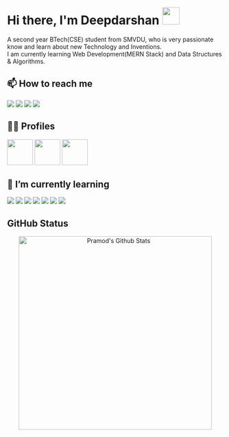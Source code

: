 # Hi there, I'm Deepdarshan <img src="https://raw.githubusercontent.com/MartinHeinz/MartinHeinz/master/wave.gif" width="40px">
A second year BTech(CSE) student from SMVDU, who is very passionate know and learn about new Technology and Inventions.  
I am currently learning Web Development(MERN Stack) and Data Structures & Algorithms.

<!--
**deepdarshan21/deepdarshan21** is a ✨ _special_ ✨ repository because its `README.md` (this file) appears on your GitHub profile.

Here are some ideas to get you started:

- 🔭 I’m currently working on ...
- 🌱 I’m currently learning ...
- 👯 I’m looking to collaborate on ...
- 🤔 I’m looking for help with ...
- 💬 Ask me about ...
- 📫 How to reach me: ...
- 😄 Pronouns: ...
- ⚡ Fun fact: ...
-->
<!--
  - 🌱 I’m currently learning C++, Python, Android
-->
## 📫 How to reach me

<a href="https://twitter.com/deeps_2106"><img src="https://img.icons8.com/fluent/80/twitter.png"/></a> 
<a href="https://www.linkedin.com/in/deepdarshan-65673319a/"><img src="https://img.icons8.com/fluent/80/linkedin.png"/></a> 
<a href="mailto:deepdarshan21@gmail.com"><img src="https://img.icons8.com/color/80/gmail-new.png"/></a> 
<a href="https://t.me/deeps_2106"><img src="https://img.icons8.com/color/80/telegram-app--v2.png"/></a> 

## 👨‍🏫 Profiles

<a href="https://www.hackerrank.com/deepdarshan21"><img src="https://upload.wikimedia.org/wikipedia/commons/4/40/HackerRank_Icon-1000px.png" height="60" width="60"/></a> 
<a href="https://www.codechef.com/users/deepdarshan21"><img src="https://i.pinimg.com/originals/c5/d9/fc/c5d9fc1e18bcf039f464c2ab6cfb3eb6.jpg" height="60" width="60"/></a> 
<a href="https://www.qwiklabs.com/public_profiles/d071a887-e63b-4829-9a87-fa1ce94b1bdb"><img src="https://media-exp1.licdn.com/dms/image/C510BAQFR04KgVWnd3w/company-logo_200_200/0/1519878429204?e=2159024400&v=beta&t=rRpPH2ImnUTfFnFEEO9shQboKWONZ_nTyoZ_YbSH-YY" height="60" width="60"/></a> 

## 🌱 I’m currently learning

<img src="https://img.icons8.com/color/40/000000/c-plus-plus-logo.png"/>  <img src="https://img.icons8.com/color/40/000000/javascript.png"/>  <img src="https://img.icons8.com/color/40/000000/nodejs.png"/>  <img src="https://img.icons8.com/color/40/000000/java-coffee-cup-logo.png"/>  <img src="https://img.icons8.com/color/40/000000/python.png"/>  <img src="https://img.icons8.com/color/40/000000/git.png"/>  <img src="https://img.icons8.com/color/40/000000/linux.png"/>


## GitHub Status
<div>
  <p align="center">
    <img align="center" src="https://github-readme-stats.vercel.app/api?username=deepdarshan21&show_icons=true&title_color=00a6ff&icon_color=ffbb00&text_color=000000&bg_color=ffffff" alt="Pramod's Github Stats" width="450px">
  </p>
</div>
